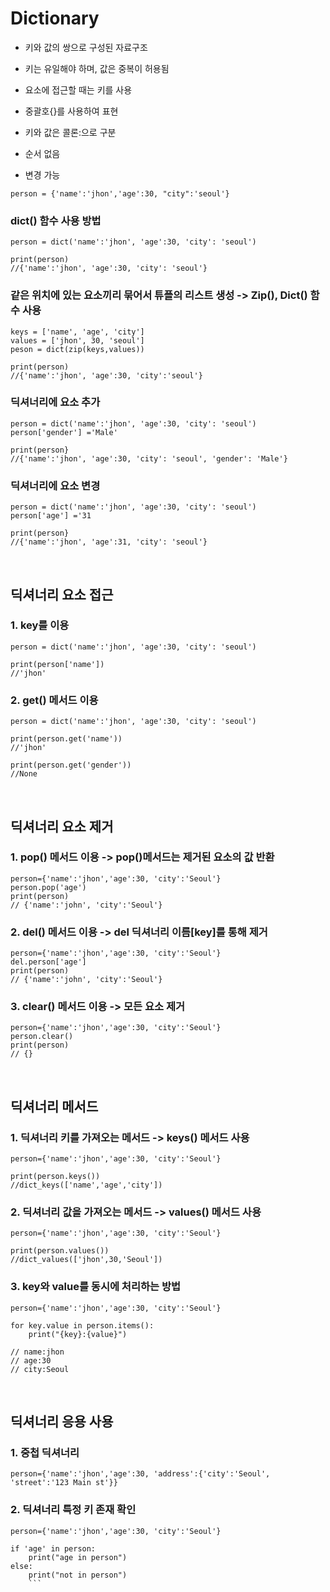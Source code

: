 # Dictionary

- 키와 값의 쌍으로 구성된 자료구조

- 키는 유일해야 하며, 값은 중복이 허용됨

- 요소에 접근할 때는 키를 사용

- 중괄호{}를 사용하여 표현

- 키와 값은 콜론:으로 구분

- 순서 없음

- 변경 가능

```
person = {'name':'jhon','age':30, "city":'seoul'}
```

### dict() 함수 사용 방법

```
person = dict('name':'jhon', 'age':30, 'city': 'seoul')

print(person)
//{'name':'jhon', 'age':30, 'city': 'seoul'}
```

### 같은 위치에 있는 요소끼리 묶어서 튜플의 리스트 생성 -> Zip(), Dict() 함수 사용

```
keys = ['name', 'age', 'city']
values = ['jhon', 30, 'seoul']
peson = dict(zip(keys,values))

print(person)
//{'name':'jhon', 'age':30, 'city':'seoul'}
```

### 딕셔너리에 요소 추가

```
person = dict('name':'jhon', 'age':30, 'city': 'seoul')
person['gender'] ='Male'

print(person}
//{'name':'jhon', 'age':30, 'city': 'seoul', 'gender': 'Male'}
```

### 딕셔너리에 요소 변경

```
person = dict('name':'jhon', 'age':30, 'city': 'seoul')
person['age'] ='31

print(person}
//{'name':'jhon', 'age':31, 'city': 'seoul'}
```

</br>

## 딕셔너리 요소 접근

### 1. key를 이용

```
person = dict('name':'jhon', 'age':30, 'city': 'seoul')

print(person['name'])
//'jhon'
```

### 2. get() 메서드 이용

```
person = dict('name':'jhon', 'age':30, 'city': 'seoul')

print(person.get('name'))
//'jhon'

print(person.get('gender'))
//None
```

</br>

## 딕셔너리 요소 제거

### 1. pop() 메서드 이용 -> pop()메서드는 제거된 요소의 값 반환

```
person={'name':'jhon','age':30, 'city':'Seoul'}
person.pop('age')
print(person)
// {'name':'john', 'city':'Seoul'}
```

### 2. del() 메서드 이용 -> del 딕셔너리 이름[key]를 통해 제거

```
person={'name':'jhon','age':30, 'city':'Seoul'}
del.person['age']
print(person)
// {'name':'john', 'city':'Seoul'}
```

### 3. clear() 메서드 이용 -> 모든 요소 제거

```
person={'name':'jhon','age':30, 'city':'Seoul'}
person.clear()
print(person)
// {}
```

</br>

## 딕셔너리 메서드

### 1. 딕셔너리 키를 가져오는 메서드 -> keys() 메서드 사용

```
person={'name':'jhon','age':30, 'city':'Seoul'}

print(person.keys())
//dict_keys(['name','age','city'])
```

### 2. 딕셔너리 값을 가져오는 메서드 -> values() 메서드 사용

```
person={'name':'jhon','age':30, 'city':'Seoul'}

print(person.values())
//dict_values(['jhon',30,'Seoul'])
```

### 3. key와 value를 동시에 처리하는 방법

```
person={'name':'jhon','age':30, 'city':'Seoul'}

for key.value in person.items():
	print("{key}:{value}")

// name:jhon
// age:30
// city:Seoul
```

</br>

## 딕셔너리 응용 사용

### 1. 중첩 딕셔너리

```
person={'name':'jhon','age':30, 'address':{'city':'Seoul', 'street':'123 Main st'}}
```

### 2. 딕셔너리 특정 키 존재 확인

````
person={'name':'jhon','age':30, 'city':'Seoul'}

if 'age' in person:
	print("age in person")
else:
	print("not in person")
    ```
````
